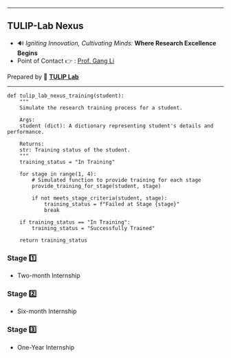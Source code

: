 
----

## TULIP-Lab Nexus

- :loud_sound: *Igniting Innovation, Cultivating Minds:* **Where Research Excellence Begins**
- Point of Contact :point_right: : [Prof. Gang Li](https://github.com/tuliplab)

Prepared by :tulip: **[TULIP Lab](https://www.tulip.org.au/members)**

---

```
def tulip_lab_nexus_training(student):
    """
    Simulate the research training process for a student.
    
    Args:
    student (dict): A dictionary representing student's details and performance.

    Returns:
    str: Training status of the student.
    """
    training_status = "In Training"

    for stage in range(1, 4):
        # Simulated function to provide training for each stage
        provide_training_for_stage(student, stage)

        if not meets_stage_criteria(student, stage):
            training_status = f"Failed at Stage {stage}"
            break

    if training_status == "In Training":
        training_status = "Successfully Trained"

    return training_status

```


### Stage :one: 

- Two-month Internship


### Stage :two: 

- Six-month Internship


### Stage :three: 

- One-Year Internship

